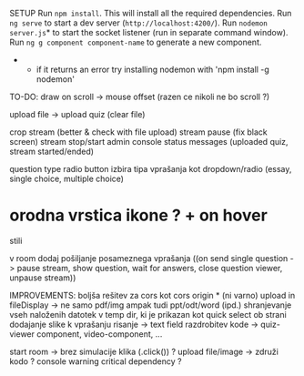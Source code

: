 SETUP
Run `npm install`. This will install all the required dependencies.
Run `ng serve` to start a dev server (`http://localhost:4200/`).
Run `nodemon server.js`* to start the socket listener (run in separate command window).
Run `ng g component component-name` to generate a new component.

* - if it returns an error try installing nodemon with 'npm install -g nodemon'


TO-DO:
draw on scroll -> mouse offset (razen ce nikoli ne bo scroll ?)

upload file -> upload quiz (clear file)

crop stream (better & check with file upload)
stream pause (fix black screen)
stream stop/start
admin console status messages (uploaded quiz, stream started/ended)

question type radio button
izbira tipa vprašanja kot dropdown/radio (essay, single choice, multiple choice)

orodna vrstica ikone ? + on hover
=============================
stili

v room dodaj pošiljanje posameznega vprašanja
((on send single question -> pause stream, show question, wait for answers, close question viewer, unpause stream))

IMPROVEMENTS:
boljša rešitev za cors kot cors origin * (ni varno)
upload in fileDisplay -> ne samo pdf/img ampak tudi ppt/odt/word (ipd.)
shranjevanje vseh naloženih datotek v temp dir, ki je prikazan kot quick select ob strani
dodajanje slike k vprašanju
risanje -> text field
razdrobitev kode -> quiz-viewer component, video-component, ...

start room -> brez simulacije klika (.click()) ?
upload file/image -> združi kodo ?
console warning critical dependency ?
